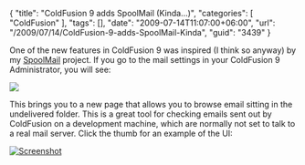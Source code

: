 {
	"title": "ColdFusion 9 adds SpoolMail (Kinda...)",
	"categories": [
		"ColdFusion"
	],
	"tags": [],
	"date": "2009-07-14T11:07:00+06:00",
	"url": "/2009/07/14/ColdFusion-9-adds-SpoolMail-Kinda",
	"guid": "3439"
}

One of the new features in ColdFusion 9 was inspired (I think so anyway) by my <a href="http://spoolmail.riaforge.org">SpoolMail</a> project. If you go to the mail settings in your ColdFusion 9 Administrator, you will see:

<img src="http://www.raymondcamden.com/images//Picture 173.png">

This brings you to a new page that allows you to browse email sitting in the undelivered folder. This is a great tool for checking emails sent out by ColdFusion on a development machine, which are normally not set to talk to a real mail server. Click the thumb for an example of the UI:

<script type="text/javascript" src="http://www.coldfusionjedi.com/js/jquery.js"></script>
<script type="text/javascript" src="http://www.coldfusionjedi.com/js/thickbox/thickbox.js"></script>
<link rel="stylesheet" href="http://www.coldfusionjedi.com/js/thickbox/thickbox.css" type="text/css" media="screen" />

<a href="http://www.coldfusionjedi.com/images/cf9mailbig.png" title="Screenshot" class="thickbox" rel="gallery-cf9mail"><img src="http://www.coldfusionjedi.com/images//cf9mailsmall.png" alt="Screenshot"></a>